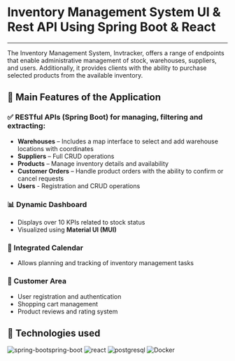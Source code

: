 # Inventory Management System UI & Rest API Using Spring Boot & React
***
The Inventory Management System, Invtracker, offers a range of endpoints that enable administrative management of stock, warehouses, suppliers, and users. Additionally, it provides clients with the ability to purchase selected products from the available inventory.

## 🚀 Main Features of the Application

### ✅ RESTful APIs (Spring Boot) for managing, filtering and extracting:
- **Warehouses** – Includes a map interface to select and add warehouse locations with coordinates  
- **Suppliers** – Full CRUD operations  
- **Products** – Manage inventory details and availability  
- **Customer Orders** – Handle product orders with the ability to confirm or cancel requests 
- **Users** - Registration and CRUD operations

### 📊 Dynamic Dashboard
- Displays over 10 KPIs related to stock status  
- Visualized using **Material UI (MUI)**  

### 📅 Integrated Calendar
- Allows planning and tracking of inventory management tasks  

### 🛒 Customer Area
- User registration and authentication  
- Shopping cart management  
- Product reviews and rating system  


## 🚀 Technologies used
![spring-boot![spring-boot](https://github.com/user-attachments/assets/73cf3a1e-adb1-459a-b0c0-86400f1d9b0d)
](https://github.com/user-attachments/assets/a2d60064-669f-43fd-93bd-cf4d2c8ba042)
![react](https://github.com/user-attachments/assets/3bfe09f0-2372-40f0-98ec-0db5b8ee7d7a)
![postgresql](https://github.com/user-attachments/assets/591c1875-8700-4d3c-8131-dd4d81cd9837)
![Docker](https://github.com/user-attachments/assets/d4331366-3ace-4df1-9c4d-36c47fe9d093)








